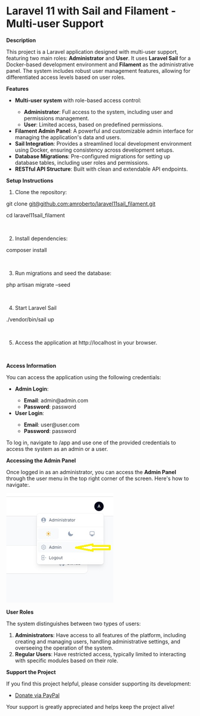 <h1>Laravel 11 with Sail and Filament - Multi-user Support</h1>
<p><strong>Description</strong></p>
<p>This project is a Laravel application designed with multi-user support, featuring two main roles: <strong>Administrator</strong> and <strong>User</strong>. It uses <strong>Laravel Sail</strong> for a Docker-based development environment and <strong>Filament</strong> as the administrative panel. The system includes robust user management features, allowing for differentiated access levels based on user roles.</p>
<p><strong>Features</strong></p>
<ul>
<li><strong>Multi-user system</strong> with role-based access control:</li>
<ul>
<li><strong>Administrator</strong>: Full access to the system, including user and permissions management.</li>
<li><strong>User</strong>: Limited access, based on predefined permissions.</li>
</ul>
<li><strong>Filament Admin Panel</strong>: A powerful and customizable admin interface for managing the application's data and users.</li>
<li><strong>Sail Integration</strong>: Provides a streamlined local development environment using Docker, ensuring consistency across development setups.</li>
<li><strong>Database Migrations</strong>: Pre-configured migrations for setting up database tables, including user roles and permissions.</li>
<li><strong>RESTful API Structure</strong>: Built with clean and extendable API endpoints.</li>
</ul>
<p><strong>Setup Instructions</strong></p>
<ol>
<li>Clone the repository:</li>
</ol>
<p>git clone <a href="mailto:git@github.com:amroberto/laravel11sail_filament.git">git@github.com:amroberto/laravel11sail_filament.git</a></p>
<p>cd laravel11sail_filament</p>
<p>&nbsp;</p>
<ol start="2">
<li>Install dependencies:</li>
</ol>
<p>composer install</p>
<p>&nbsp;</p>
<ol start="3">
<li>Run migrations and seed the database:</li>
</ol>
<p>php artisan migrate &ndash;seed</p>
<p>&nbsp;</p>
<ol start="4">
<li>Start Laravel Sail</li>
</ol>
<p>./vendor/bin/sail up</p>
<p>&nbsp;</p>
<ol start="5">
<li>Access the application at http://localhost in your browser.</li>
</ol>
<p>&nbsp;</p>
<p><strong>Access Information</strong></p>
<p>You can access the application using the following credentials:</p>
<ul>
<li><strong>Admin Login</strong>:</li>
<ul>
<li><strong>Email</strong>: admin@admin.com</li>
<li><strong>Password</strong>: password</li>
</ul>
<li><strong>User Login</strong>:</li>
<ul>
<li><strong>Email</strong>: user@user.com</li>
<li><strong>Password</strong>: password</li>
</ul>
</ul>
<p>To log in, navigate to /app and use one of the provided credentials to access the system as an admin or a user.</p>
<p><strong>Accessing the Admin Panel</strong></p>
<p>Once logged in as an administrator, you can access the <strong>Admin Panel</strong> through the user menu in the top right corner of the screen. Here's how to navigate:.</p>

![Admin Panel Access](resources/images/AdminPanelAccess.jpg)

<p><strong>User Roles</strong></p>
<p>The system distinguishes between two types of users:</p>
<ol>
<li><strong>Administrators</strong>: Have access to all features of the platform, including creating and managing users, handling administrative settings, and overseeing the operation of the system.</li>
<li><strong>Regular Users</strong>: Have restricted access, typically limited to interacting with specific modules based on their role.</li>
</ol>
<p><strong>Support the Project</strong></p>
<p>If you find this project helpful, please consider supporting its development:</p>
<ul>
<li><a title="Donate to Developer" href="https://www.paypal.com/donate/buttons/manage/JN5P9TWEHXVTS" target="_blank">Donate via PayPal</a></li>
</ul>
<p>Your support is greatly appreciated and helps keep the project alive!</p>
